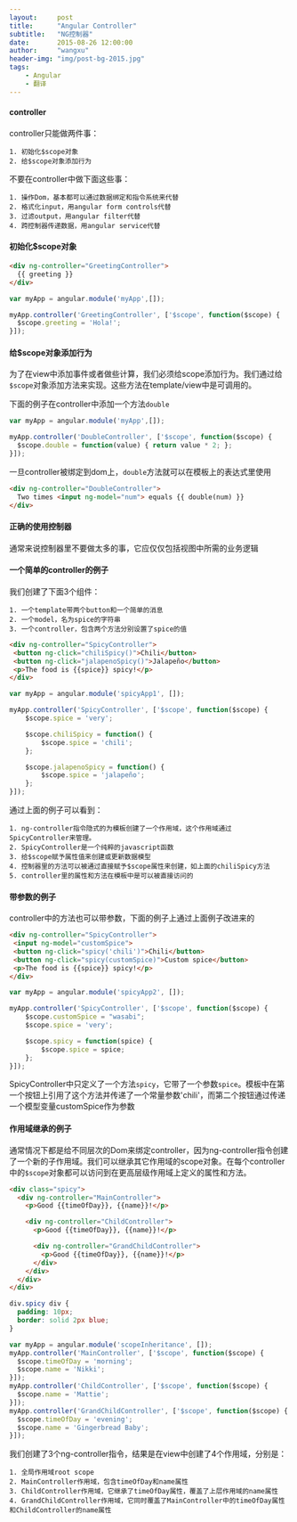 ```yaml
---
layout:     post
title:      "Angular Controller"
subtitle:   "NG控制器"
date:       2015-08-26 12:00:00
author:     "wangxu"
header-img: "img/post-bg-2015.jpg"
tags:
    - Angular
    - 翻译
---
```


#### controller

controller只能做两件事：

    1. 初始化$scope对象
    2. 给$scope对象添加行为

不要在controller中做下面这些事：

    1. 操作Dom，基本都可以通过数据绑定和指令系统来代替
    2. 格式化input，用angular form controls代替
    3. 过滤output，用angular filter代替
    4. 跨控制器传递数据，用angular service代替

#### 初始化$scope对象

```html
<div ng-controller="GreetingController">
  {{ greeting }}
</div>
```

```javascript
var myApp = angular.module('myApp',[]);

myApp.controller('GreetingController', ['$scope', function($scope) {
  $scope.greeting = 'Hola!';
}]);
```

#### 给$scope对象添加行为

为了在view中添加事件或者做些计算，我们必须给scope添加行为。我们通过给`$scope`对象添加方法来实现。这些方法在template/view中是可调用的。

下面的例子在controller中添加一个方法`double`

```javascript
var myApp = angular.module('myApp',[]);

myApp.controller('DoubleController', ['$scope', function($scope) {
  $scope.double = function(value) { return value * 2; };
}]);
```

一旦controller被绑定到dom上，`double`方法就可以在模板上的表达式里使用

```html
<div ng-controller="DoubleController">
  Two times <input ng-model="num"> equals {{ double(num) }}
</div>
```

#### 正确的使用控制器

通常来说控制器里不要做太多的事，它应仅仅包括视图中所需的业务逻辑

#### 一个简单的controller的例子

我们创建了下面3个组件：

    1. 一个template带两个button和一个简单的消息
    2. 一个model，名为spice的字符串
    3. 一个controller，包含两个方法分别设置了spice的值

```html
<div ng-controller="SpicyController">
 <button ng-click="chiliSpicy()">Chili</button>
 <button ng-click="jalapenoSpicy()">Jalapeño</button>
 <p>The food is {{spice}} spicy!</p>
</div>
```

```javascript
var myApp = angular.module('spicyApp1', []);

myApp.controller('SpicyController', ['$scope', function($scope) {
    $scope.spice = 'very';

    $scope.chiliSpicy = function() {
        $scope.spice = 'chili';
    };

    $scope.jalapenoSpicy = function() {
        $scope.spice = 'jalapeño';
    };
}]);
```

通过上面的例子可以看到：

    1. ng-controller指令隐式的为模板创建了一个作用域，这个作用域通过SpicyController来管理。
    2. SpicyController是一个纯粹的javascript函数
    3. 给$scope赋予属性值来创建或更新数据模型
    4. 控制器里的方法可以被通过直接赋予$scope属性来创建，如上面的chiliSpicy方法
    5. controller里的属性和方法在模板中是可以被直接访问的

#### 带参数的例子

controller中的方法也可以带参数，下面的例子上通过上面例子改进来的

```html
<div ng-controller="SpicyController">
 <input ng-model="customSpice">
 <button ng-click="spicy('chili')">Chili</button>
 <button ng-click="spicy(customSpice)">Custom spice</button>
 <p>The food is {{spice}} spicy!</p>
</div>
```

```javascript
var myApp = angular.module('spicyApp2', []);

myApp.controller('SpicyController', ['$scope', function($scope) {
    $scope.customSpice = "wasabi";
    $scope.spice = 'very';

    $scope.spicy = function(spice) {
        $scope.spice = spice;
    };
}]);
```

SpicyController中只定义了一个方法`spicy`，它带了一个参数`spice`。模板中在第一个按钮上引用了这个方法并传递了一个常量参数'chili'，而第二个按钮通过传递一个模型变量customSpice作为参数


#### 作用域继承的例子

通常情况下都是给不同层次的Dom来绑定controller，因为ng-controller指令创建了一个新的子作用域。我们可以继承其它作用域的scope对象。在每个controller中的`$scope`对象都可以访问到在更高层级作用域上定义的属性和方法。

```html
<div class="spicy">
  <div ng-controller="MainController">
    <p>Good {{timeOfDay}}, {{name}}!</p>

    <div ng-controller="ChildController">
      <p>Good {{timeOfDay}}, {{name}}!</p>

      <div ng-controller="GrandChildController">
        <p>Good {{timeOfDay}}, {{name}}!</p>
      </div>
    </div>
  </div>
</div>
```

```css
div.spicy div {
  padding: 10px;
  border: solid 2px blue;
}
```

```javascript
var myApp = angular.module('scopeInheritance', []);
myApp.controller('MainController', ['$scope', function($scope) {
  $scope.timeOfDay = 'morning';
  $scope.name = 'Nikki';
}]);
myApp.controller('ChildController', ['$scope', function($scope) {
  $scope.name = 'Mattie';
}]);
myApp.controller('GrandChildController', ['$scope', function($scope) {
  $scope.timeOfDay = 'evening';
  $scope.name = 'Gingerbread Baby';
}]);
```

我们创建了3个ng-controller指令，结果是在view中创建了4个作用域，分别是：

    1. 全局作用域root scope
    2. MainController作用域，包含timeOfDay和name属性
    3. ChildController作用域，它继承了timeOfDay属性，覆盖了上层作用域的name属性
    4. GrandChildController作用域，它同时覆盖了MainController中的timeOfDay属性和ChildController的name属性
